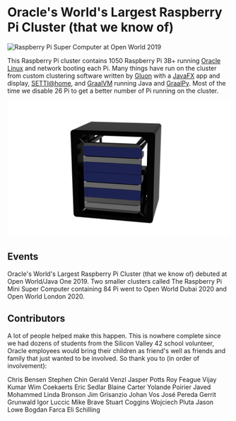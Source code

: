 # Oracle's World's Largest Raspberry Pi Cluster (that we know of)

![Raspberry Pi Super Computer at Open World 2019](images/CodeOneSF2019-70.jpg)

This Raspberry Pi cluster contains 1050 Raspberry Pi 3B+ running [Oracle Linux](https://www.oracle.com/linux/) and network booting each Pi. Many things have run on the cluster from custom
clustering software written by [Gluon](https://gluonhq.com) with a [JavaFX](https://openjfx.io) app and display, [SETTI@home](https://setiathome.berkeley.edu),
and [GraalVM](https://github.com/oracle/graal) running Java and [GraalPy](https://github.com/oracle/graalpython). Most of the time we disable 26 Pi to get a better number of Pi running on the cluster.

![](images/MiniPiRendering.PNG)

## Events

Oracle's World's Largest Raspberry Pi Cluster (that we know of) debuted at Open World/Java One 2019. Two smaller clusters called The Raspberry Pi Mini Super Computer containing 84 Pi went to Open World Dubai 2020 and Open World London 2020.


## Contributors

A lot of people helped make this happen. This is nowhere complete since we
had dozens of students from the Silicon Valley 42 school volunteer, Oracle
employees would bring their children as friend's well as friends and family
that just wanted to be involved. So thank you to (in order of involvement):

Chris Bensen
Stephen Chin
Gerald Venzl
Jasper Potts
Roy Feague
Vijay Kumar
Wim Coekaerts
Eric Sedlar
Blaine Carter
Yolande Poirier
Javed Mohammed
Linda Bronson
Jim Grisanzio
Johan Vos
José Pereda
Gerrit Grunwald
Igor Luccic
Mike Brave
Stuart Coggins
Wojciech Pluta
Jason Lowe
Bogdan Farca
Eli Schilling
